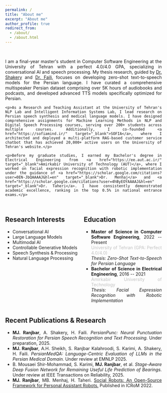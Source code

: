 ```yaml
---
permalink: /
title: "About me"
excerpt: "About me"
author_profile: true
redirect_from: 
  - /about/
  - /about.html
---
```

<br />
<div style="text-align: justify;">
    <p>I am a final-year master's student in Computer Software Engineering at the University of Tehran with a perfect 4.0/4.0 GPA, specializing in conversational AI and speech processing. My thesis research, guided by <a href="https://scholar.google.com/citations?user=E-QpN74AAAAJ&hl=en" target="_blank">Dr. Shakery</a> and <a href="https://scholar.google.se/citations?user=m5tCFEoAAAAJ&hl=en" target="_blank">Dr. Faili</a>, focuses on developing zero-shot text-to-speech models for the Persian language. I have curated a comprehensive multispeaker Persian dataset comprising over 5K hours of audiobooks and podcasts, and developed advanced TTS models specifically optimized for Persian.</p>
    
    <p>As a Research and Teaching Assistant at the University of Tehran's NLP Lab and Intelligent Information Systems Lab, I lead research on Persian speech synthesis and medical language models. I have designed comprehensive assignments for Machine Learning Methods in NLP and Digital Speech Processing courses, serving over 200+ students across multiple courses. Additionally, I co-founded <a href="https://sofiamind.ir/" target="_blank">SOFIA</a>, where I architected and deployed a multi-platform RAG-based customer service chatbot that has achieved 20,000+ active users on the University of Tehran's website.</p>
    
    <p>Before my graduate studies, I earned my Bachelor's degree in Electrical Engineering from <a href="https://ee.aut.ac.ir/" target="_blank">Amirkabir University of Technology (AUT)</a>, where I worked on facial expression recognition with robotic implementation under the guidance of <a href="https://scholar.google.com/citations?user=0EN-JbQAAAAJ&hl=en" target="_blank">Dr. Menhaj</a> and <a href="https://scholar.google.com/citations?user=4hByEOYAAAAJ&hl=en" target="_blank">Dr. Taheri</a>. I have consistently demonstrated academic excellence, ranking in the top 0.5% in national entrance exams.</p>
<br />
    <div style="display: flex; justify-content: space-between;">
        <div style="flex: 1; margin-right: 1px;">
            <h2>Research Interests</h2>
            <ul>
              <li>Conversational AI</li>
              <li>Large Language Models</li>
              <li>Multimodal AI</li>
              <li>Controllable Generative Models</li>
              <li>Speech Synthesis & Processing</li>
              <li>Natural Language Processing</li>
            </ul>
        </div>
        <div style="flex: 1; margin-left: 1px;">
            <h2>Education</h2>
            <ul>
                <li>
                    <strong>Master of Science in Computer Software Engineering</strong>, 2022 -- Present<br />
                    <span style="color: silver;">University of Tehran (GPA: Perfect 4.0/4.0)</span><br />
                    <em>Thesis: Zero-Shot Text-to-Speech for Persian Language</em>
                </li>
                <li>
                    <strong>Bachelor of Science in Electrical Engineering</strong>, 2016 -- 2021<br />
                    <span style="color: silver;">Amirkabir University of Technology</span><br />
                    <em>Thesis: Facial Expression Recognition with Robotic Implementation</em>
                </li>
            </ul>
        </div>
    </div>
    <h2>Recent Publications & Research</h2>
    <ul>
        <li><strong>MJ. Ranjbar</strong>, A. Shakery, H. Faili. <em>PersianPunc: Neural Punctuation Restoration for Persian Speech Recognition and Text Processing.</em> Under preparation, 2025.</li>
        <li><strong>MJ. Ranjbar</strong>, A.H. Sheikh, S. Ranjbar Kalahroodi, S. Karimi, A. Shakery, H. Faili. <em>PersianMedQA: Language-Centric Evaluation of LLMs in the Persian Medical Domain.</em> Under review at EMNLP 2025.</li>
        <li>B. Mousaei Shir-Mohammad, S. Karimi, <strong>MJ. Ranjbar</strong>, et al. <em>Stage-Aware Deep Fusion Network for Remaining Useful Life Prediction of Bearings.</em> Under review at IEEE Transactions on Reliability, 2025.</li>
        <li><strong>MJ. Ranjbar</strong>, MB. Menhaj, H. Taheri. <a href="https://ieeexplore.ieee.org/document/10025253" target="_blank">Social Robots: An Open-Source Framework for Personal Assistant Robots.</a> Published in ICRoM 2022.</li>
    </ul>
</div>
<br />
